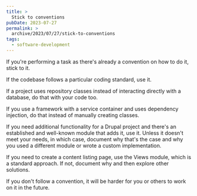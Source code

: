 ```yaml
---
title: >
  Stick to conventions
pubDate: 2023-07-27
permalink: >
  archive/2023/07/27/stick-to-conventions
tags:
  - software-development
---
```


If you're performing a task as there's already a convention on how to do it, stick to it.

If the codebase follows a particular coding standard, use it.

If a project uses repository classes instead of interacting directly with a database, do that with your code too.

If you use a framework with a service container and uses dependency injection, do that instead of manually creating classes.

If you need additional functionality for a Drupal project and there's an established and well-known module that adds it, use it. Unless it doesn't meet your needs, in which case, document why that's the case and why you used a different module or wrote a custom implementation.

If you need to create a content listing page, use the Views module, which is a standard approach. If not, document why and then explore other solutions.

If you don't follow a convention, it will be harder for you or others to work on it in the future.
